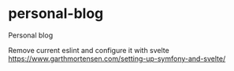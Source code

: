 # personal-blog
Personal blog

Remove current eslint and configure it with svelte
https://www.garthmortensen.com/setting-up-symfony-and-svelte/
